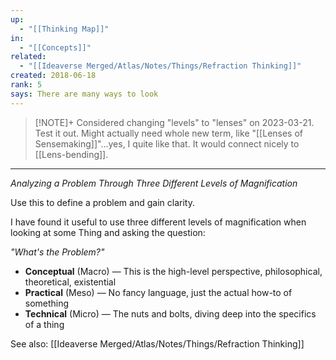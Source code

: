 ```yaml
---
up:
  - "[[Thinking Map]]"
in:
  - "[[Concepts]]"
related:
  - "[[Ideaverse Merged/Atlas/Notes/Things/Refraction Thinking]]"
created: 2018-06-18
rank: 5
says: There are many ways to look
---
```


> [!NOTE]+
> Considered changing "levels" to "lenses" on 2023-03-21. Test it out. Might actually need whole new term, like "[[Lenses of Sensemaking]]"...yes, I quite like that. It would connect nicely to [[Lens-bending]].

---

*Analyzing a Problem Through Three Different Levels of Magnification*

Use this to define a problem and gain clarity.

I have found it useful to use three different levels of magnification when looking at some Thing and asking the question: 

*"What's the Problem?"*

- **Conceptual** (Macro) — This is the high-level perspective, philosophical, theoretical, existential
- **Practical** (Meso) — No fancy language, just the actual how-to of something
- **Technical** (Micro) — The nuts and bolts, diving deep into the specifics of a thing

See also: [[Ideaverse Merged/Atlas/Notes/Things/Refraction Thinking]]